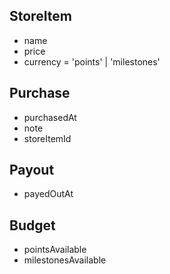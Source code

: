## StoreItem

- name
- price
- currency = 'points' | 'milestones'

## Purchase

- purchasedAt
- note
- storeItemId

## Payout

- payedOutAt

## Budget

- pointsAvailable
- milestonesAvailable

